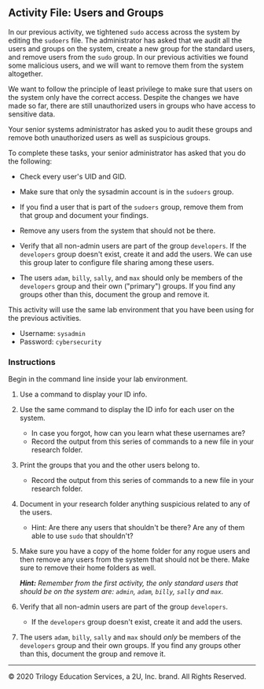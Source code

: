 ## Activity File: Users and Groups

In our previous activity, we tightened `sudo` access across the system by editing the `sudoers` file. The administrator has asked that we audit all the users and groups on the system, create a new group for the standard users, and remove users from the `sudo` group. In our previous activities we found some malicious users, and we will want to remove them from the system altogether.

 We want to follow the principle of least privilege to make sure that users on the system only have the correct access. Despite the changes we have made so far, there are still unauthorized users in groups who have access to sensitive data.

 Your senior systems administrator has asked you to audit these groups and remove both unauthorized users as well as suspicious groups.

To complete these tasks, your senior administrator has asked that you do the following:

- Check every user's UID and GID.

- Make sure that only the sysadmin account is in the `sudoers` group.
- If you find a user that is part of the `sudoers` group, remove them from that group and document your findings.
- Remove any users from the system that should not be there.
- Verify that all non-admin users are part of the group `developers`. If the `developers` group doesn't exist, create it and add the users. We can use this group later to configure file sharing among these users.
- The users `adam`, `billy`, `sally`, and `max` should only be members of the `developers` group and their own ("primary") groups. If you find any groups other than this, document the group and remove it.

This activity will use the same lab environment that you have been using for the previous activities.

- Username: `sysadmin`   
- Password: `cybersecurity`

### Instructions

Begin in the command line inside your lab environment.

1. Use a command to display your ID info.

2. Use the same command to display the ID info for each user on the system.
    - In case you forgot, how can you learn what these usernames are?
    - Record the output from this series of commands to a new file in your research folder.

3. Print the groups that you and the other users belong to.
    - Record the output from this series of commands to a new file in your research folder.

4. Document in your research folder anything suspicious related to any of the users.
    - Hint: Are there any users that shouldn't be there?  Are any of them able to use `sudo` that shouldn't?

5. Make sure you have a copy of the home folder for any rogue users and then remove any users from the system that should not be there. Make sure to remove their home folders as well.  

   _**Hint:** Remember from the first activity, the only standard users that should be on the system are: `admin`, `adam`, `billy`, `sally` and `max`._

6. Verify that all non-admin users are part of the group `developers`.
    - If the `developers` group doesn't exist, create it and add the users.

7. The users `adam`, `billy`, `sally` and `max` should _only_ be members of the `developers` group and their own groups. If you find any groups other than this, document the group and remove it.

---

© 2020 Trilogy Education Services, a 2U, Inc. brand. All Rights Reserved.
